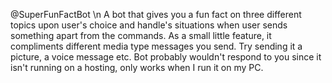 @SuperFunFactBot \n
A bot that gives you a fun fact on three different topics upon user's choice and handle's situations when user sends something apart from the commands.
As a small little feature, it compliments different media type messages you send. Try sending it a picture, a voice message etc.
Bot probably wouldn't respond to you since it isn't running on a hosting, only works when I run it on my PC.
